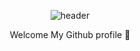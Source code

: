 <div align="center">
  
  ![header](https://capsule-render.vercel.app/api?type=cylinder&color=000000&height=150&section=header&text=Dahyun&fontColor=ffffff&fontSize=70&animation=fadeIn&fontAlignY=55)
  
   Welcome My Github profile 👋
</div>



<!--
**dalyeon2/dalyeon2** is a ✨ _special_ ✨ repository because its `README.md` (this file) appears on your GitHub profile.

Here are some ideas to get you started:

- 🔭 I’m currently working on ...
- 🌱 I’m currently learning ...
- 👯 I’m looking to collaborate on ...
- 🤔 I’m looking for help with ...
- 💬 Ask me about ...
- 📫 How to reach me: ...
- 😄 Pronouns: ...
- ⚡ Fun fact: ...
-->
